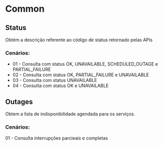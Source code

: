 # Common



## Status
Obtém a descrição referente ao código de status retornado pelas APIs

### Cenários:
* 01 - Consulta com status OK, UNAVAILABLE, SCHEDULED_OUTAGE e PARTIAL_FAILURE
* 02 - Consulta com status OK, PARTIAL_FAILURE e UNAVAILABLE
* 03 - Consulta com status UNAVAILABLE
* 04 - Consulta com status OK e UNAVAILABLE

## Outages
Obtem a lista de indisponibilidade agendada para os serviços.

### Cenários:

01 - Consulta interrupções parcieais e completas
